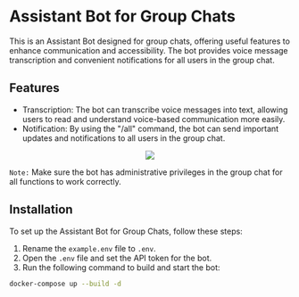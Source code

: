 # Assistant Bot for Group Chats

This is an Assistant Bot designed for group chats, offering useful features to enhance communication and accessibility. The bot provides voice message transcription and convenient notifications for all users in the group chat.

## Features

- Transcription: The bot can transcribe voice messages into text, allowing users to read and understand voice-based communication more easily.
- Notification: By using the "/all" command, the bot can send important updates and notifications to all users in the group chat.

<p align="center">
  <img src="https://i.imgur.com/aZNvIYK.gif">
</p>

`Note:` Make sure the bot has administrative privileges in the group chat for all functions to work correctly.

## Installation

To set up the Assistant Bot for Group Chats, follow these steps:

1. Rename the `example.env` file to `.env`.
2. Open the `.env` file and set the API token for the bot.
3. Run the following command to build and start the bot:

```bash
docker-compose up --build -d
```
